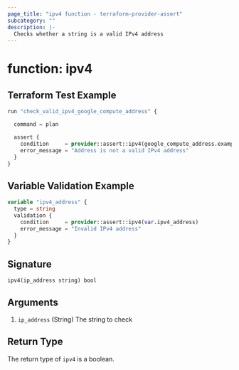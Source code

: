 ```yaml
---
page_title: "ipv4 function - terraform-provider-assert"
subcategory: ""
description: |-
  Checks whether a string is a valid IPv4 address
---
```


# function: ipv4



## Terraform Test Example

```terraform
run "check_valid_ipv4_google_compute_address" {

  command = plan

  assert {
    condition     = provider::assert::ipv4(google_compute_address.example.address)
    error_message = "Address is not a valid IPv4 address"
  }
}
```

## Variable Validation Example

```terraform
variable "ipv4_address" {
  type = string
  validation {
    condition     = provider::assert::ipv4(var.ipv4_address)
    error_message = "Invalid IPv4 address"
  }
}
```

## Signature

<!-- signature generated by tfplugindocs -->
```text
ipv4(ip_address string) bool
```

## Arguments

<!-- arguments generated by tfplugindocs -->
1. `ip_address` (String) The string to check


## Return Type

The return type of `ipv4` is a boolean.
